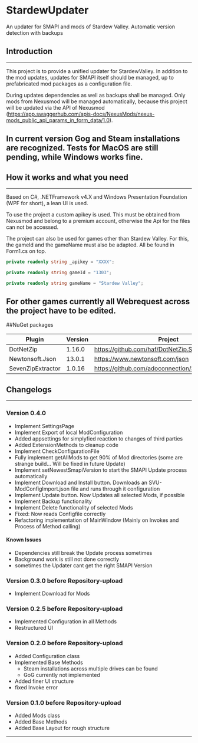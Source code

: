 # StardewUpdater
An updater for SMAPI and mods of Stardew Valley. Automatic version detection with backups

## Introduction
----
This project is to provide a unified updater for StardewValley. In addition to the mod updates, 
updates for SMAPI itself should be managed, up to prefabricated mod packages as a configuration 
file.

During updates dependencies as well as backups shall be managed. Only mods from Nexusmod will 
be managed automatically, because this project will be updated via the API of Nexusmod 
(https://app.swaggerhub.com/apis-docs/NexusMods/nexus-mods_public_api_params_in_form_data/1.0).

In current version Gog and Steam installations are recognized. Tests for MacOS are still pending, 
while Windows works fine.
----

## How it works and what you need
----
Based on C#, .NETFramework v4.X and Windows Presentation Foundation (WPF for short), a lean UI is used.

To use the project a custom apikey is used. This must be obtained from Nexusmod and belong to a premium account, otherwise the Api for the files can not be accessed.

The project can also be used for games other than Stardew Valley. For this, the gameId and the gameName must also be adapted. All be found in Form1.cs on top.
```c#
private readonly string _apikey = "XXXX";
```

```c#
private readonly string gameId = "1303";
```

```c#
private readonly string gameName = "Stardew Valley";
```

For other games currently all Webrequest across the project have to be edited.
----

##NuGet packages

| Plugin | Version | Project |
| ------ | ------ | ------ |
| DotNetZip | 1.16.0 | https://github.com/haf/DotNetZip.Semverd |
| Newtonsoft.Json | 13.0.1 | https://www.newtonsoft.com/json |
| SevenZipExtractor | 1.0.16 | https://github.com/adoconnection/SevenZipExtractor |

## Changelogs
----
### Version 0.4.0
- Implement SettingsPage
- Implement Export of local ModConfiguration
- Added appsettings for simplyfied reaction to changes of third parties
- Added ExtensionMethods to cleanup code
- Implement CheckConfigurationFile
- Fully implement getAllMods to get 90% of Mod directories (some are strange build... Will be fixed in future Update)
- Implement setNewestSmapiVersion to start the SMAPI Update process automatically
- Implement Download and Install button. Downloads an SVU-ModConfigImport.json file and runs through it configuration
- Implement Update button. Now Updates all selected Mods, if possible
- Implement Backup functionality
- Implement Delete functionality of selected Mods
- Fixed: Now reads Configfile correctly
- Refactoring implementation of MainWindow (Mainly on Invokes and Process of Method calling)

#### Known Issues
- Dependencies still break the Update process sometimes
- Background work is still not done correctly
- sometimes the Updater cant get the right SMAPI Version

### Version 0.3.0 before Repository-upload
- Implement Download for Mods

### Version 0.2.5 before Repository-upload
- Implemented Configuration in all Methods
- Restructured UI

### Version 0.2.0 before Repository-upload
- Added Configuration class
- Implemented Base Methods
  - Steam installations across multiple drives can be found
  - GoG currently not implemented
- Added finer UI structure
- fixed Invoke error

### Version 0.1.0 before Repository-upload
- Added Mods class
- Added Base Methods
- Added Base Layout for rough structure
----
